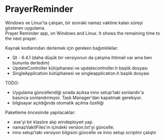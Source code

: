 # PrayerReminder
Windows ve Linux'ta çalışan, bir sonraki namaz vaktine kalan süreyi gösteren uygulama.<br>
Prayer Reminder app, on Windows and Linux. It shows the remaining time to the next prayer.


Kaynak kodlarından derlemek için gereken bağımlılıklar:<br>
* Qt - 6.4.1 (daha düşük bir versiyonun da çalışma ihtimali var ama ben bununla derledim)
* UpdateController kütüphanesi ve updatecontroller.h başlık dosyası
* SingleApplication kütüphanesi ve singleapplication.h başlık dosyası

TODO:<br>
* Uygulama güncellendiği sırada açıksa inno setup'taki sonlandır'a basınca sonlandırmıyor. Task Manager'dan kapatmak gerekiyor. 
* bilgisayar açıldığında otomatik açılma özelliği

Paketleme öncesinde yapılacaklar:
* .exe'yi bir klasöre alıp windeploywt yap.
* namazVakitFiles'ın içindeki version.txt'yi güncelle.
* inno setup'taki versiyon bilgisini güncelle ve inno setup scriptini çalıştır
